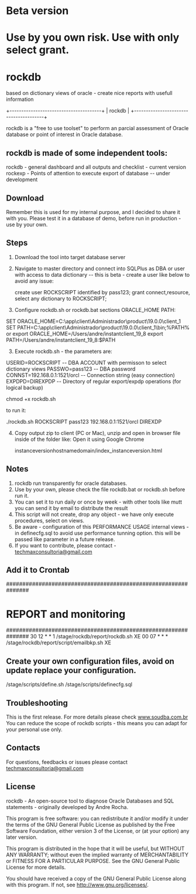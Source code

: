 # Beta version
# Use by you own risk. Use with only select grant.

# rockdb
based on dictionary views of oracle - create nice reports with usefull information

+---------------------------------------+
|                 rockdb                |
+---------------------------------------+

rockdb is a "free to use toolset" to perform an parcial assessment of Oracle database or point of interest in Oracle database.

rockdb is made of some independent tools:
-----------------------------------------
rockdb - general dashboard and all outputs and checklist - current version
rockexp - Points of attention to execute export of database -- under development

## Download
Remember this is used for my internal purpose, and I decided to share it with you.
Please test it in a database of demo, before run in production - use by your own.

## Steps

1. Download the tool into target database server
2. Navigate to master directory and connect into SQLPlus as DBA or user with access to data dictionary
   -- this is beta - create a user like below to avoid any issue:

   create user ROCKSCRIPT identified by pass123;
   grant connect,resource, select any dictionary to ROCKSCRIPT;

3. Configure rockdb.sh or rockdb.bat sections ORACLE_HOME PATH:

SET ORACLE_HOME=C:\app\client\Administrador\product\19.0.0\client_1
SET  PATH=C:\app\client\Administrador\product\19.0.0\client_1\bin;%PATH%
or
export ORACLE_HOME=/Users/andre/instantclient_19_8
export PATH=/Users/andre/instantclient_19_8:$PATH


3. Execute rockdb.sh -  the parameters are:

USERID=ROCKSCRIPT  -- DBA ACCOUNT with permisson to select dictionary views
PASSWO=pass123     -- DBA password
CONNST=192.168.0.1:1521/orcl        -- Connection string (easy connection)
EXPDPD=DIREXPDP    -- Directory of regular export/expdp operations (for logical backup)

chmod +x rockdb.sh


to run it:

 ./rockdb.sh ROCKSCRIPT pass123 192.168.0.1:1521/orcl DIREXDP

4. Copy output zip to client (PC or Mac), unzip and open in browser file inside of the folder like:
   Open it using Google Chrome

   instanceversionhostnamedomain/index_instanceversion.html

## Notes

1. rockdb run transparently for oracle databases.
2. Use by your own, please check the file rockdb.bat or rockdb.sh before run it.
3. You can set it to run daily or once by week - with other tools like mutt you can send it by email to distribute the result
4. This script will not create, drop any object - we have only execute procedures, select on views.
5. Be aware - configuration of this PERFORMANCE USAGE internal views - in definecfg.sql to avoid use performance tunning option.
   this will be passed like parameter in a future release.
6. If you want to contribute, please contact - techmaxconsultoria@gmail.com


## Add it to Crontab

###############################################################
# REPORT and monitoring
###############################################################
30 12 * * 1 /stage/rockdb/report/rockdb.sh XE
00 07 * * * /stage/rockdb/report/script/emailbkp.sh XE

## Create your own configuration files, avoid on update replace your configuration.
/stage/scripts/define.sh
/stage/scripts/definecfg.sql



## Troubleshooting

This is the first release. For more details please check www.soudba.com.br
You can reduce the scope of rockdb scripts - this means you can adapt for your personal use only.

## Contacts

For questions, feedbacks or issues please contact techmaxconsultoria@gmail.com

## License

  rockdb - An open-source tool to diagnose Oracle Databases and SQL
  statements - originally developed by Andre Rocha.

  This program is free software: you can redistribute it and/or modify
  it under the terms of the GNU General Public License as published by
  the Free Software Foundation, either version 3 of the License, or
  (at your option) any later version.

  This program is distributed in the hope that it will be useful,
  but WITHOUT ANY WARRANTY; without even the implied warranty of
  MERCHANTABILITY or FITNESS FOR A PARTICULAR PURPOSE.  See the
  GNU General Public License for more details.

  You should have received a copy of the GNU General Public License
  along with this program.  If not, see <http://www.gnu.org/licenses/>.
